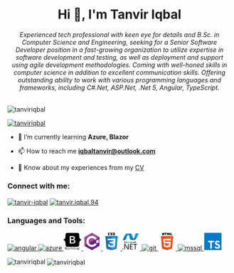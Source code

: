 <h1 align="center">Hi 👋, I'm Tanvir Iqbal</h1>
<h6 align="center">Experienced tech professional with keen eye for details and B.Sc. in Computer Science and Engineering, seeking for a Senior Software Developer position in a fast-growing organization to utilize expertise in software development and testing, as well as deployment and support using agile development methodologies. Coming with well-honed skills in computer science in addition to excellent communication skills. Offering outstanding ability to work with various programming languages and frameworks, including C#.Net, ASP.Net, .Net 5, Angular, TypeScript.</h6>

<p align="left"> <img src="https://komarev.com/ghpvc/?username=tanviriqbal&label=Profile%20views&color=0e75b6&style=flat" alt="tanviriqbal" /> </p>

<p align="left"> <a href="https://github.com/ryo-ma/github-profile-trophy"><img src="https://github-profile-trophy.vercel.app/?username=tanviriqbal" alt="tanviriqbal" /></a> </p>

- 🌱 I’m currently learning **Azure, Blazor**

- 📫 How to reach me **iqbaltanvir@outlook.com**

- 📄 Know about my experiences from my [CV](https://1drv.ms/b/s!Ar7bBjoqvDN5haZXuka0P4WNqfy7fQ)

<h3 align="left">Connect with me:</h3>
<p align="left">
<a href="https://linkedin.com/in/tanvir-iqbal" target="blank"><img align="center" src="https://raw.githubusercontent.com/rahuldkjain/github-profile-readme-generator/master/src/images/icons/Social/linked-in-alt.svg" alt="tanvir-iqbal" height="30" width="40" /></a>
<a href="https://fb.com/tanvir.iqbal.94" target="blank"><img align="center" src="https://raw.githubusercontent.com/rahuldkjain/github-profile-readme-generator/master/src/images/icons/Social/facebook.svg" alt="tanvir.iqbal.94" height="30" width="40" /></a>
</p>

<h3 align="left">Languages and Tools:</h3>
<p align="left"> <a href="https://angular.io" target="_blank" rel="noreferrer"> <img src="https://angular.io/assets/images/logos/angular/angular.svg" alt="angular" width="40" height="40"/> </a> <a href="https://azure.microsoft.com/en-in/" target="_blank" rel="noreferrer"> <img src="https://www.vectorlogo.zone/logos/microsoft_azure/microsoft_azure-icon.svg" alt="azure" width="40" height="40"/> </a> <a href="https://getbootstrap.com" target="_blank" rel="noreferrer"> <img src="https://raw.githubusercontent.com/devicons/devicon/master/icons/bootstrap/bootstrap-plain-wordmark.svg" alt="bootstrap" width="40" height="40"/> </a> <a href="https://www.w3schools.com/cs/" target="_blank" rel="noreferrer"> <img src="https://raw.githubusercontent.com/devicons/devicon/master/icons/csharp/csharp-original.svg" alt="csharp" width="40" height="40"/> </a> <a href="https://www.w3schools.com/css/" target="_blank" rel="noreferrer"> <img src="https://raw.githubusercontent.com/devicons/devicon/master/icons/css3/css3-original-wordmark.svg" alt="css3" width="40" height="40"/> </a> <a href="https://dotnet.microsoft.com/" target="_blank" rel="noreferrer"> <img src="https://raw.githubusercontent.com/devicons/devicon/master/icons/dot-net/dot-net-original-wordmark.svg" alt="dotnet" width="40" height="40"/> </a> <a href="https://git-scm.com/" target="_blank" rel="noreferrer"> <img src="https://www.vectorlogo.zone/logos/git-scm/git-scm-icon.svg" alt="git" width="40" height="40"/> </a> <a href="https://www.w3.org/html/" target="_blank" rel="noreferrer"> <img src="https://raw.githubusercontent.com/devicons/devicon/master/icons/html5/html5-original-wordmark.svg" alt="html5" width="40" height="40"/> </a> <a href="https://www.microsoft.com/en-us/sql-server" target="_blank" rel="noreferrer"> <img src="https://www.svgrepo.com/show/303229/microsoft-sql-server-logo.svg" alt="mssql" width="40" height="40"/> </a> <a href="https://www.typescriptlang.org/" target="_blank" rel="noreferrer"> <img src="https://raw.githubusercontent.com/devicons/devicon/master/icons/typescript/typescript-original.svg" alt="typescript" width="40" height="40"/> </a> </p>

<p><img align="left" src="https://github-readme-stats.vercel.app/api/top-langs?username=tanviriqbal&show_icons=true&locale=en&layout=compact" alt="tanviriqbal" /></p>

<p>&nbsp;<img align="center" src="https://github-readme-stats.vercel.app/api?username=tanviriqbal&show_icons=true&locale=en" alt="tanviriqbal" /></p>
